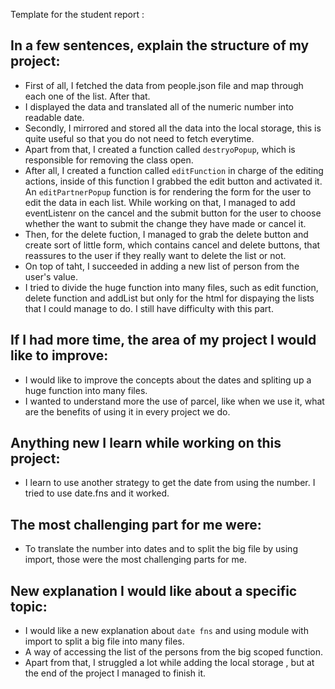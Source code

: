 Template for the student report :
## In a few sentences, explain the structure of my project:
- First of all, I fetched the data from people.json file and map through each one of the list. After that.
- I displayed the data and translated all of the numeric number into readable date.
- Secondly, I mirrored and stored all the data into the local storage, this is quite useful so that you do not need to fetch everytime.
- Apart from that, I created a function called `destryoPopup`, which is responsible for removing the class open.
- After all, I created a function called `editFunction` in charge of the editing actions, inside of this function I grabbed the edit button and activated it. An `editPartnerPopup` function is for rendering the form for the user to edit the data in each list. While working on that, I managed to add eventListenr on the cancel and the submit button for the user to choose whether the want to submit the change they have made or cancel it.
- Then, for the delete fuction, I managed to grab the delete button and create sort of little form, which contains cancel and delete buttons, that reassures to the user if they really want to delete the list or not.
- On top of taht, I succeeded in adding a new list of person from the user's value.
- I tried to divide the huge function into many files, such as edit function, delete function and addList but only for the html for dispaying the lists that I could manage to do. I still have difficulty with this part.

## If I had more time, the area of my project I would like to improve:
- I would like to improve the concepts about the dates and spliting up a huge function into many files.
- I wanted to understand more the use of parcel, like when we use it, what are the benefits of using it in every project we do.

## Anything new I learn while working on this project:
- I learn to use another strategy to get the date from using the number. I tried to use date.fns and it worked. 

## The most challenging part for me were:
- To translate the number into dates and to split the big file by using import, those were the most challenging parts for me.

## New explanation I would like about a specific topic:
- I would like a new explanation about `date fns` and using module with import to split a big file into many files.
- A way of accessing the list of the persons from the big scoped function.
- Apart from that, I struggled a lot while adding the local storage , but at the end of the project I managed to finish it.